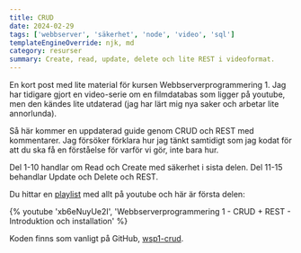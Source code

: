 ```yaml
---
title: CRUD
date: 2024-02-29
tags: ['webbserver', 'säkerhet', 'node', 'video', 'sql']
templateEngineOverride: njk, md
category: resurser
summary: Create, read, update, delete och lite REST i videoformat.
---
```


En kort post med lite material för kursen Webbserverprogrammering 1. Jag har tidigare gjort en video-serie om en filmdatabas som ligger på youtube, men den kändes lite utdaterad (jag har lärt mig nya saker och arbetar lite annorlunda).

Så här kommer en uppdaterad guide genom CRUD och REST med kommentarer. Jag försöker förklara hur jag tänkt samtidigt som jag kodat för att du ska få en förståelse för varför vi gör, inte bara hur. 

Del 1-10 handlar om Read och Create med säkerhet i sista delen. Del 11-15 behandlar Update och Delete och REST.

Du hittar en [playlist](https://youtube.com/playlist?list=PLgGdkZQ59lsX35naWFDG6MKJbbHiFcX9F&si=OlfSyROwwMIg3fRm) med allt på youtube och här är första delen:

{% youtube 'xb6eNuyUe2I', 'Webbserverprogrammering 1 - CRUD + REST - Introduktion och installation' %}

Koden finns som vanligt på GitHub, [wsp1-crud](https://github.com/jensadev/wsp1-crud).